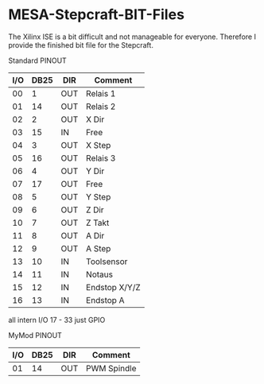 # MESA-Stepcraft-BIT-Files

The Xilinx ISE is a bit difficult and not manageable for everyone. Therefore I provide the finished bit file for the Stepcraft. 


Standard PINOUT

| I/O | DB25 | DIR | Comment       |
|-----|------|-----|---------------|
| 00  |   1  | OUT | Relais 1      |
| 01  |   14 | OUT | Relais 2      |
| 02  |   2  | OUT | X Dir         |
| 03  |   15 | IN  | Free          |
| 04  |   3  | OUT | X Step        |
| 05  |   16 | OUT | Relais 3      |
| 06  |   4  | OUT | Y Dir         |
| 07  |   17 | OUT | Free          |
| 08  |   5  | OUT | Y Step        |
| 09  |   6	 | OUT | Z Dir         |
| 10  |   7  | OUT | Z Takt        |
| 11  |   8	 | OUT | A Dir         |
| 12  |   9	 | OUT | A Step        |
| 13  |   10 | IN  | Toolsensor    |
| 14  |   11 | IN  | Notaus        |
| 15  |   12 | IN  | Endstop X/Y/Z |
| 16  |   13 | IN  | Endstop A     |

all intern I/O 17 - 33 just GPIO

MyMod PINOUT

| I/O | DB25 | DIR | Comment       |
|-----|------|-----|---------------|
| 01  |   14 | OUT | PWM Spindle   |
